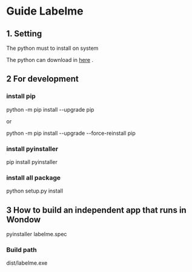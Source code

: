 # Guide Labelme 
## 1. Setting
The python must to install on system

The python can download in <a href="https://www.python.org/downloads/">here</a> .

## 2 For development
### install pip 

python -m pip install --upgrade pip

or

python -m pip install --upgrade --force-reinstall pip

### install pyinstaller
pip install pyinstaller

### install all package 

python setup.py install

## 3 How to build an independent app that runs in Wondow

pyinstaller labelme.spec

### Build path
dist/labelme.exe
